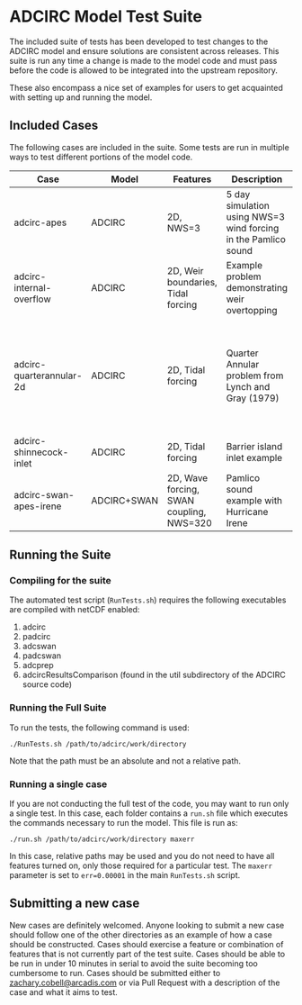 # ADCIRC Model Test Suite
The included suite of tests has been developed to test changes to the ADCIRC model and ensure solutions are consistent across releases. This suite is run any time a change is made to the model code and must pass before the code is allowed to be integrated into the upstream repository.

These also encompass a nice set of examples for users to get acquainted with setting up and running the model. 

## Included Cases
The following cases are included in the suite. Some tests are run in multiple ways to test different portions of the model code.


|Case| Model| Features| Description| Runs|
|----|-----|--------|-----------|----|
|adcirc-apes|ADCIRC|2D, NWS=3|5 day simulation using NWS=3 wind forcing in the Pamlico sound| Serial, Parallel|
|adcirc-internal-overflow|ADCIRC|2D, Weir boundaries, Tidal forcing| Example problem demonstrating weir overtopping| Serial, Parallel|
|adcirc-quarterannular-2d|ADCIRC|2D, Tidal forcing | Quarter Annular problem from Lynch and Gray (1979)|Serial, Parallel, netCDF, Parallel writer processors, Parallel netCDF writer processors|
|adcirc-shinnecock-inlet|ADCIRC|2D, Tidal forcing | Barrier island inlet example |Serial, Parallel|
adcirc-swan-apes-irene|ADCIRC+SWAN|2D, Wave forcing, SWAN coupling, NWS=320|Pamlico sound example with Hurricane Irene| Serial, Parallel|

## Running the Suite
### Compiling for the suite
The automated test script (```RunTests.sh```) requires the following executables are compiled with netCDF enabled:
  1. adcirc
  2. padcirc
  3. adcswan
  4. padcswan
  5. adcprep
  6. adcircResultsComparison (found in the util subdirectory of the ADCIRC source code)

### Running the Full Suite
To run the tests, the following command is used:
```
./RunTests.sh /path/to/adcirc/work/directory
```
Note that the path must be an absolute and not a relative path.

### Running a single case
If you are not conducting the full test of the code, you may want to run only a single test. In this case, each folder contains a ```run.sh``` file which executes the commands necessary to run the model. This file is run as:
```
./run.sh /path/to/adcirc/work/directory maxerr
```
In this case, relative paths may be used and you do not need to have all features turned on, only those required for a particular test. The ```maxerr``` parameter is set to ```err=0.00001``` in the main ```RunTests.sh``` script. 

## Submitting a new case
New cases are definitely welcomed. Anyone looking to submit a new case should follow one of the other directories as an example of how a case should be constructed. Cases should exercise a feature or combination of features that is not currently part of the test suite. Cases should be able to be run in under 10 minutes in serial to avoid the suite becoming too cumbersome to run. Cases should be submitted either to zachary.cobell@arcadis.com or via Pull Request with a description of the case and what it aims to test.
